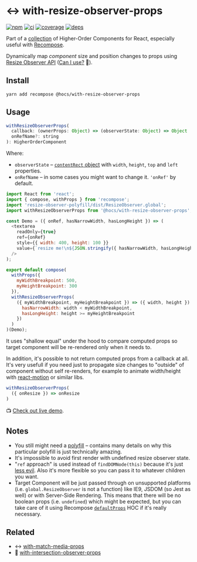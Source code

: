 # :left_right_arrow: with-resize-observer-props

[![npm](https://img.shields.io/npm/v/@hocs/with-resize-observer-props.svg?style=flat-square)](https://www.npmjs.com/package/@hocs/with-resize-observer-props) [![ci](https://img.shields.io/travis/deepsweet/hocs/master.svg?style=flat-square)](https://travis-ci.org/deepsweet/hocs) [![coverage](https://img.shields.io/codecov/c/github/deepsweet/hocs/master.svg?style=flat-square)](https://codecov.io/github/deepsweet/hocs) [![deps](https://david-dm.org/deepsweet/hocs.svg?path=packages/with-resize-observer-props&style=flat-square)](https://david-dm.org/deepsweet/hocs?path=packages/with-resize-observer-props)

Part of a [collection](https://github.com/deepsweet/hocs) of Higher-Order Components for React, especially useful with [Recompose](https://github.com/acdlite/recompose).

Dynamically map *component* size and position changes to props using [Resize Observer API](https://github.com/WICG/ResizeObserver) ([Can I use?](https://caniuse.com/#feat=resizeobserver) :see_no_evil:).

## Install

```
yarn add recompose @hocs/with-resize-observer-props
```

## Usage

```js
withResizeObserverProps(
  callback: (ownerProps: Object) => (observerState: Object) => Object | void,
  onRefName?: string
): HigherOrderComponent
```

Where:

* `observerState` – [`contentRect` object](https://wicg.github.io/ResizeObserver/#dom-resizeobserverentry-contentrect) with `width`, `height`, `top` and `left` properties.
* `onRefName` – in some cases you might want to change it. `'onRef'` by default.

```js
import React from 'react';
import { compose, withProps } from 'recompose';
import 'resize-observer-polyfill/dist/ResizeObserver.global';
import withResizeObserverProps from '@hocs/with-resize-observer-props';

const Demo = ({ onRef, hasNarrowWidth, hasLongHeight }) => (
  <textarea
    readOnly={true}
    ref={onRef}
    style={{ width: 400, height: 100 }}
    value={`resize me!\n${JSON.stringify({ hasNarrowWidth, hasLongHeight })}`}
  />
);

export default compose(
  withProps({
    myWidthBreakpoint: 500,
    myHeightBreakpoint: 300
  }),
  withResizeObserverProps(
    ({ myWidthBreakpoint, myHeightBreakpoint }) => ({ width, height }) => ({
      hasNarrowWidth: width < myWidthBreakpoint,
      hasLongHeight: height >= myHeightBreakpoint
    })
  )
)(Demo);
```

It uses "shallow equal" under the hood to compare computed props so target component will be re-rendered only when it needs to.

In addition, it's possible to not return computed props from a callback at all. It's very usefull if you need just to propagate size changes to "outside" of component without self re-renders, for example to animate width/height with [react-motion](https://github.com/chenglou/react-motion) or similar libs.

```js
withResizeObserverProps(
  ({ onResize }) => onResize
)
```

:tv: [Check out live demo](https://www.webpackbin.com/bins/-KsUVUj_IHaULBEW0oKx).

## Notes

* You still might need a [polyfill](https://github.com/que-etc/resize-observer-polyfill) – contains many details on why this particular polyfill is just technically amazing.
* It's impossible to avoid first render with undefined resize observer state.
* "`ref` approach" is used instead of `findDOMNode(this)` because it's just [less evil](https://facebook.github.io/react/docs/refs-and-the-dom.html#exposing-dom-refs-to-parent-components). Also it's more flexible so you can pass it to whatever children you want.
* Target Component will be just passed through on unsupported platforms (i.e. `global.ResizeObserver` is not a function) like IE9, JSDOM (so Jest as well) or with Server-Side Rendering. This means that there will be no boolean props (i.e. `undefined`) which might be expected, but you can take care of it using Recompose [`defaultProps`](https://github.com/acdlite/recompose/blob/master/docs/API.md#defaultprops) HOC if it's really necessary.

## Related

* :left_right_arrow: [with-match-media-props](../with-match-media-props)
* :eyes: [with-intersection-observer-props](../with-intersection-observer-props)
